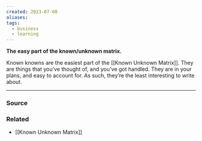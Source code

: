```yaml
---
created: 2023-07-08
aliases: 
tags:
  - business
  - learning
---
```

**The easy part of the known/unknown matrix.**

Known knowns are the easiest part of the [[Known Unknown Matrix]]. They are things that you’ve thought of, and you’ve got handled. They are in your plans, and easy to account for. As such, they’re the least interesting to write about. 

---

### Source

### Related
- [[Known Unknown Matrix]]